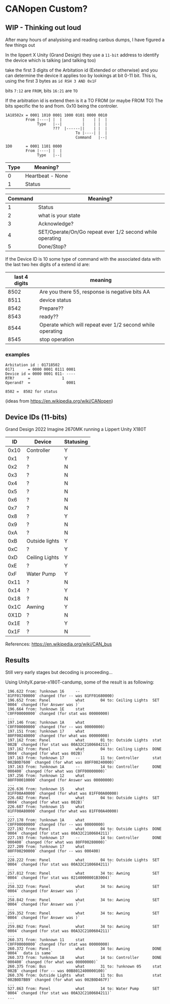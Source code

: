 # CANopen Custom?

## WIP - Thinking out loud
After many hours of analysising and reading canbus dumps, I have figured a few things out

In the lippert X Unity (Grand Design) they use a `11-bit` address to identify the device which is talking (and talking too)

take the first 3 digits of the Arbitation id (Extended or otherwise) and you can determine the device it applies too by lookings at bit 0-11 bit. This is, using the first 3 bytes as `id RSH 3 AND 0x1F`

bits `7:12` are `FROM`, bits `16:21` are `TO`

If the arbitration id is extend then is it a TO FROM (or maybe FROM TO)  The bits specific the to and from.  0x10 being the controler.

```
1A18502x = 0001 1010 0001 1000 0101 0000 0010
         From |----| |  |         |    | |  |
              Type   |--|         |    | |  |
                     ???  |------||    | |  |
                               To |----| |  |
                               Command   |--|

1D0      = 0001 1101 0000       
         From |----| |  |
              Type   |--|

```

Type | Meaning?
---  | ---
0 | Heartbeat - None
1 | Status

Command | Meaning?
--- | ---
1 | Status
2 | what is your state
3 | Acknowledge?
4 | SET/Operate/On/Go repeat ever 1/2 second while operating
5 | Done/Stop?


If the Device ID is 10 some type of command with the associated data with the last two hex digits of a extend id are:

last 4 digits | meaning
--- | ---
8502 | Are you there 55, response is negative bits AA
8511  | device status
8542 | Prepare??
8543 | ready??
8544 | Operate which will repeat ever 1/2 second while operating
8545 | stop operation


### examples
```
Arbitation id : 01718502
0171      = 0000 0001 0111 0001
Device id = 0000 0001 011- ---- 
RTR?      =              1
Operand?  =                0001

8502 =  8502 for status
```
(ideas from https://en.wikipedia.org/wiki/CANopen)

## Device IDs (11-bits)
Grand Design 2022 Imagine 2670MK running a Lippert Unity X180T 

 ID  | Device | Statusing
 --- | --- | ---
 0x10 | Controller | Y
 0x1 | ? | Y
 0x2 | ? | N
 0x3 | ? | N
 0x4 | ? | N
 0x5 | ? | N
 0x6 | ? | N
 0x7 | ? | N 
 0x8 | ? | Y
 0x9 | ? | N
 0xA | ? | N
 0xB | Outside lights | Y
 0xC | ? | Y
 0xD | Ceiling Lights | Y
 0xE | ? | Y
 0xF | Water Pump | Y
 0x11 | ? | N
 0x14 | ? | Y
 0x18 | ? | N
 0x1C | Awning | Y
 0X1D | ? | N
 0x1E | ? | Y
 0x1F | ? | N
 

References: https://en.wikipedia.org/wiki/CAN_bus

## Results

Still very early stages but decoding is proceeding...

Using UnityX.parse-x180T-candump, some of the result is as following:
```
 196.622 from: ?unknown 16     --                                             `81FF01700000` changed (for -- was 81FF01680000)
 196.652 from: Panel           what       04 to: Ceiling Lights  SET          `0004` changed (for Answer was )` 
 196.664 from: ?unknown 1E     stat                                           `C0FF00000000` changed (for stat was 00000000)
 ...
 197.146 from: ?unknown 1A     what                                           `C0FF00000000` changed (for -- was 00000000)
 197.151 from: ?unknown 17     what                                           `80FF00240000` changed (for what was 00000000)
 197.162 from: Panel           what       01 to: Outside Lights  stat         `002B` changed (for stat was 00A32C2100604211)` 
 197.162 from: Panel           what       04 to: Ceiling Lights  DONE         `0004` changed (for what was 002B)` 
 197.163 from: ?unknown 17     --         11 to: Controller      stat         `002B0D7600` changed (for what was 80FF00240000)` 
 197.163 from: ?unknown 1A     --         14 to: Controller      DONE         `000400` changed (for what was C0FF00000000)` 
 197.256 from: ?unknown 12     what                                           `80FF00010000` changed (for Answer was 00000000)
 ...
 226.636 from: ?unknown 15     what                                           `81FF00A40000` changed (for what was 81FF00A00000)
 226.682 from: Panel           what       04 to: Outside Lights  SET          `0004` changed (for what was 002B)` 
 226.687 from: ?unknown 15     what                                           `81FF00A80000` changed (for what was 81FF00A40000)
 ...
 227.178 from: ?unknown 1A     what                                           `C0FF00000000` changed (for -- was 00000000)
 227.192 from: Panel           what       04 to: Outside Lights  DONE         `0004` changed (for stat was 00A32C2100604211)` 
 227.193 from: ?unknown 17     --         14 to: Controller      DONE         `000400` changed (for what was 80FF00280000)` 
 227.209 from: ?unknown 17     what                                           `80FF00290000` changed (for -- was 000400)
 ...
 228.222 from: Panel           what       04 to: Outside Lights  SET          `0004` changed (for stat was 00A32C2100604211)` 
 ...
 257.812 from: Panel           what       34 to: Awning          SET          `0004` changed (for stat was 02140000001B3004)` 
 ...
 258.322 from: Panel           what       34 to: Awning          SET          `0004` changed (for Answer was )` 
 ...
 258.842 from: Panel           what       34 to: Awning          SET          `0004` changed (for Answer was )` 
 ...
 259.352 from: Panel           what       34 to: Awning          SET          `0004` changed (for Answer was )` 
 ...
 259.862 from: Panel           what       34 to: Awning          SET          `0004` changed (for stat was 00A32C2100604211)` 
 ...
 260.371 from: ?unknown 11     stat                                           `C0FF00000000` changed (for stat was 00000000)
 260.372 from: Panel           what       34 to: Awning          DONE         `0004`  data is same` 
 260.373 from: ?unknown 18     what       14 to: Controller      DONE         `000400` changed (for what was 00000000)` 
 260.375 from: Bus             what       31 to: ?unknown 05     stat         `002B` changed (for -- was 00B8012400000100)` 
 260.376 from: Outside Lights  what       11 to: Bus             stat         `002B0D7BB9` changed (for what was 002B0D467F)` 
 ...
 527.863 from: Panel           what       14 to: Water Pump      SET          `0004` changed (for stat was 00A32C2100604211)` 
 ...


```
